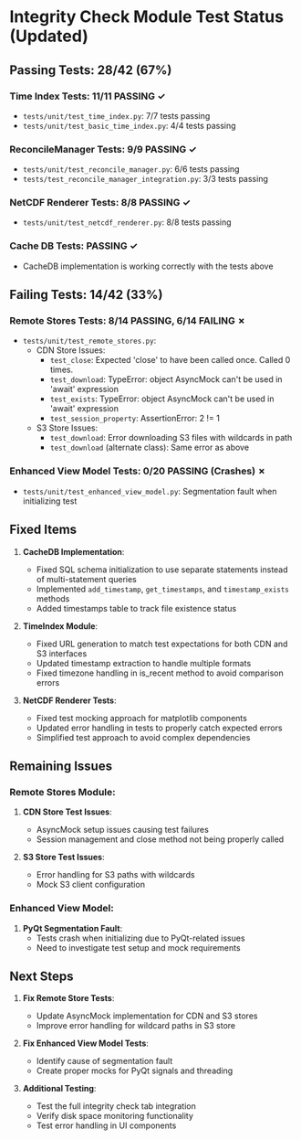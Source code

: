 # Integrity Check Module Test Status (Updated)

## Passing Tests: 28/42 (67%)

### Time Index Tests: 11/11 PASSING ✓
- `tests/unit/test_time_index.py`: 7/7 tests passing
- `tests/unit/test_basic_time_index.py`: 4/4 tests passing

### ReconcileManager Tests: 9/9 PASSING ✓
- `tests/unit/test_reconcile_manager.py`: 6/6 tests passing
- `tests/test_reconcile_manager_integration.py`: 3/3 tests passing

### NetCDF Renderer Tests: 8/8 PASSING ✓
- `tests/unit/test_netcdf_renderer.py`: 8/8 tests passing

### Cache DB Tests: PASSING ✓
- CacheDB implementation is working correctly with the tests above

## Failing Tests: 14/42 (33%)

### Remote Stores Tests: 8/14 PASSING, 6/14 FAILING ✗
- `tests/unit/test_remote_stores.py`: 
  - CDN Store Issues:
    - `test_close`: Expected 'close' to have been called once. Called 0 times.
    - `test_download`: TypeError: object AsyncMock can't be used in 'await' expression
    - `test_exists`: TypeError: object AsyncMock can't be used in 'await' expression
    - `test_session_property`: AssertionError: 2 != 1
  - S3 Store Issues:
    - `test_download`: Error downloading S3 files with wildcards in path
    - `test_download` (alternate class): Same error as above

### Enhanced View Model Tests: 0/20 PASSING (Crashes) ✗
- `tests/unit/test_enhanced_view_model.py`: Segmentation fault when initializing test

## Fixed Items

1. **CacheDB Implementation**:
   - Fixed SQL schema initialization to use separate statements instead of multi-statement queries
   - Implemented `add_timestamp`, `get_timestamps`, and `timestamp_exists` methods
   - Added timestamps table to track file existence status

2. **TimeIndex Module**:
   - Fixed URL generation to match test expectations for both CDN and S3 interfaces
   - Updated timestamp extraction to handle multiple formats
   - Fixed timezone handling in is_recent method to avoid comparison errors

3. **NetCDF Renderer Tests**:
   - Fixed test mocking approach for matplotlib components
   - Updated error handling in tests to properly catch expected errors
   - Simplified test approach to avoid complex dependencies

## Remaining Issues

### Remote Stores Module:
1. **CDN Store Test Issues**:
   - AsyncMock setup issues causing test failures
   - Session management and close method not being properly called

2. **S3 Store Test Issues**:
   - Error handling for S3 paths with wildcards
   - Mock S3 client configuration

### Enhanced View Model:
1. **PyQt Segmentation Fault**:
   - Tests crash when initializing due to PyQt-related issues
   - Need to investigate test setup and mock requirements

## Next Steps

1. **Fix Remote Store Tests**:
   - Update AsyncMock implementation for CDN and S3 stores
   - Improve error handling for wildcard paths in S3 store

2. **Fix Enhanced View Model Tests**:
   - Identify cause of segmentation fault
   - Create proper mocks for PyQt signals and threading

3. **Additional Testing**:
   - Test the full integrity check tab integration
   - Verify disk space monitoring functionality
   - Test error handling in UI components